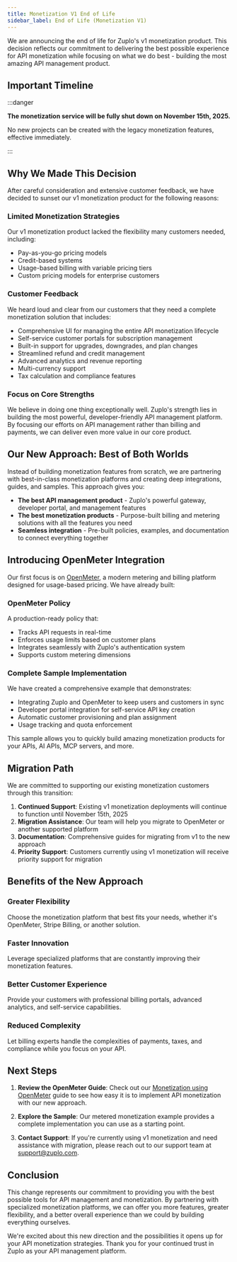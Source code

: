 ```yaml
---
title: Monetization V1 End of Life
sidebar_label: End of Life (Monetization V1)
---
```


We are announcing the end of life for Zuplo's v1 monetization product. This
decision reflects our commitment to delivering the best possible experience for
API monetization while focusing on what we do best - building the most amazing
API management product.

## Important Timeline

:::danger

**The monetization service will be fully shut down on November 15th, 2025.**

No new projects can be created with the legacy monetization features, effective
immediately.

:::

## Why We Made This Decision

After careful consideration and extensive customer feedback, we have decided to
sunset our v1 monetization product for the following reasons:

### Limited Monetization Strategies

Our v1 monetization product lacked the flexibility many customers needed,
including:

- Pay-as-you-go pricing models
- Credit-based systems
- Usage-based billing with variable pricing tiers
- Custom pricing models for enterprise customers

### Customer Feedback

We heard loud and clear from our customers that they need a complete
monetization solution that includes:

- Comprehensive UI for managing the entire API monetization lifecycle
- Self-service customer portals for subscription management
- Built-in support for upgrades, downgrades, and plan changes
- Streamlined refund and credit management
- Advanced analytics and revenue reporting
- Multi-currency support
- Tax calculation and compliance features

### Focus on Core Strengths

We believe in doing one thing exceptionally well. Zuplo's strength lies in
building the most powerful, developer-friendly API management platform. By
focusing our efforts on API management rather than billing and payments, we can
deliver even more value in our core product.

## Our New Approach: Best of Both Worlds

Instead of building monetization features from scratch, we are partnering with
best-in-class monetization platforms and creating deep integrations, guides, and
samples. This approach gives you:

- **The best API management product** - Zuplo's powerful gateway, developer
  portal, and management features
- **The best monetization products** - Purpose-built billing and metering
  solutions with all the features you need
- **Seamless integration** - Pre-built policies, examples, and documentation to
  connect everything together

## Introducing OpenMeter Integration

Our first focus is on [OpenMeter](https://openmeter.io/), a modern metering and
billing platform designed for usage-based pricing. We have already built:

### OpenMeter Policy

A production-ready policy that:

- Tracks API requests in real-time
- Enforces usage limits based on customer plans
- Integrates seamlessly with Zuplo's authentication system
- Supports custom metering dimensions

### Complete Sample Implementation

We have created a comprehensive example that demonstrates:

- Integrating Zuplo and OpenMeter to keep users and customers in sync
- Developer portal integration for self-service API key creation
- Automatic customer provisioning and plan assignment
- Usage tracking and quota enforcement

This sample allows you to quickly build amazing monetization products for your
APIs, AI APIs, MCP servers, and more.

## Migration Path

We are committed to supporting our existing monetization customers through this
transition:

1. **Continued Support**: Existing v1 monetization deployments will continue to
   function until November 15th, 2025
2. **Migration Assistance**: Our team will help you migrate to OpenMeter or
   another supported platform
3. **Documentation**: Comprehensive guides for migrating from v1 to the new
   approach
4. **Priority Support**: Customers currently using v1 monetization will receive
   priority support for migration

## Benefits of the New Approach

### Greater Flexibility

Choose the monetization platform that best fits your needs, whether it's
OpenMeter, Stripe Billing, or another solution.

### Faster Innovation

Leverage specialized platforms that are constantly improving their monetization
features.

### Better Customer Experience

Provide your customers with professional billing portals, advanced analytics,
and self-service capabilities.

### Reduced Complexity

Let billing experts handle the complexities of payments, taxes, and compliance
while you focus on your API.

## Next Steps

1. **Review the OpenMeter Guide**: Check out our
   [Monetization using OpenMeter](./monetization-using-openmeter.md) guide to
   see how easy it is to implement API monetization with our new approach.

2. **Explore the Sample**: Our metered monetization example provides a complete
   implementation you can use as a starting point.

3. **Contact Support**: If you're currently using v1 monetization and need
   assistance with migration, please reach out to our support team at
   support@zuplo.com.

## Conclusion

This change represents our commitment to providing you with the best possible
tools for API management and monetization. By partnering with specialized
monetization platforms, we can offer you more features, greater flexibility, and
a better overall experience than we could by building everything ourselves.

We're excited about this new direction and the possibilities it opens up for
your API monetization strategies. Thank you for your continued trust in Zuplo as
your API management platform.
